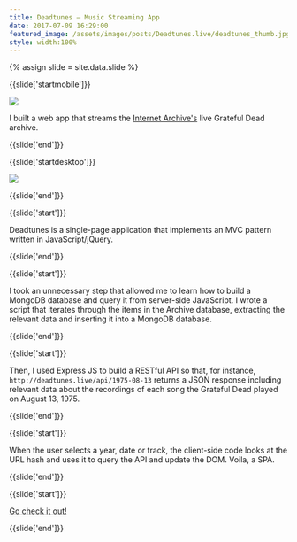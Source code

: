 ```yaml
---
title: Deadtunes — Music Streaming App
date: 2017-07-09 16:29:00
featured_image: /assets/images/posts/Deadtunes.live/deadtunes_thumb.jpg
style: width:100%
---
```

{% assign slide = site.data.slide %}

{{slide['startmobile']}}

<div><img class='full-height' src='{{ site.url }}/assets/images/posts/Deadtunes.live/deadtunes_mobile.jpg'></div>

<p class='bg'>I built a web app that streams the <a href='https://archive.org/' target='_blank'>Internet Archive's</a> live Grateful Dead archive.</p>

{{slide['end']}}

{{slide['startdesktop']}}

<div><img src='{{ site.url }}/assets/images/posts/Deadtunes.live/deadtunes_thumb.jpg'></div>

{{slide['end']}}

{{slide['start']}}

Deadtunes is a single-page application that implements an MVC pattern written in JavaScript/jQuery.

{{slide['end']}}

{{slide['start']}}

I took an unnecessary step that allowed me to learn how to build a MongoDB database and query it from server-side JavaScript. I wrote a script that iterates through the items in the Archive database, extracting the relevant data and inserting it into a MongoDB database.

{{slide['end']}}

{{slide['start']}}

Then, I used Express JS to build a RESTful API so that, for instance, `http://deadtunes.live/api/1975-08-13` returns a JSON response including relevant data about the recordings of each song the Grateful Dead played on August 13, 1975.

{{slide['end']}}

{{slide['start']}}

When the user selects a year, date or track, the client-side code looks at the URL hash and uses it to query the API and update the DOM. Voila, a SPA.

{{slide['end']}}

{{slide['start']}}

<a class='link-button-2' href='http://deadtunes.live/' target='_blank'>Go check it out!</a>

{{slide['end']}}